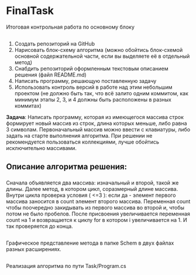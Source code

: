 # FinalTask
 Итоговая контрольная работа по основному блоку

## 
### 
1. Создать репозиторий на GitHub
2. Нарисовать блок-схему алгоритма (можно обойтись блок-схемой основной содержательной части, если вы выделяете её в отдельный метод)
3. Снабдить репозиторий оформленным текстовым описанием решения (файл README.md)
4. Написать программу, решающую поставленную задачу
5. Использовать контроль версий в работе над этим небольшим проектом (не должно быть так, что всё залито одним коммитом, как минимум этапы 2, 3, и 4 должны быть расположены в разных коммитах)

**Задача**: Написать программу, которая из имеющегося массива строк формирует новый массив из строк, длина которых меньше, либо равна 3 символам. Первоначальный массив можно ввести с клавиатуры, либо задать на старте выполнения алгоритма. При решении не рекомендуется пользоваться коллекциями, лучше обойтись исключительно массивами.

## Описание алгоритма решения:
###
 Сначала объявляется два массива: изначальный и второй, такой же длины. Далее метод, в котором цикл, соразмерный длине массива.
 Внутри цикла проверка условия ( <=3 ): если да - элемент первого массива заносится в count элемент второго массива. Переменная count чтобы поочередно закидывать из первого массива во второй и, чтобы потом не было пробелов.
 После присвоения увеличивается переменная count на 1 и возвращается к циклу for в котором i увеличивается на 1. И так проверяется до конца.
##
### 
Графическое представление метода в папке Schem в двух файлах разных расширениях.
##
### 
Реализация алгоритма по пути Task/Program.cs